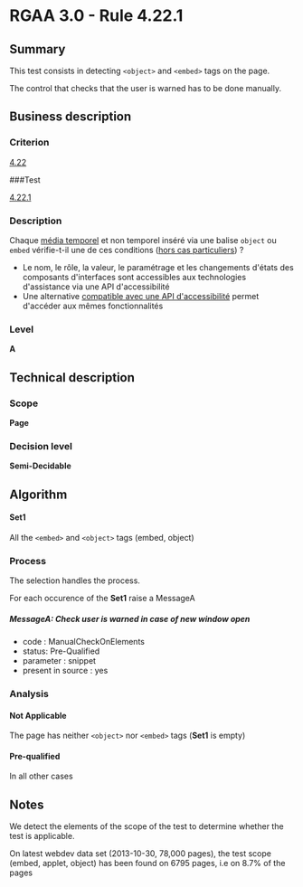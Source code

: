 # RGAA 3.0 -  Rule 4.22.1

## Summary

This test consists in detecting `<object>` and `<embed>` tags on the page.

The control that checks that the user is warned has to be done manually.

## Business description

### Criterion

[4.22](http://disic.github.io/rgaa_referentiel_en/RGAA3.0_Criteria_English_version_v1.html#crit-4-22)

###Test

[4.22.1](http://disic.github.io/rgaa_referentiel_en/RGAA3.0_Criteria_English_version_v1.html#test-4-22-1)

### Description

Chaque <a href="http://references.modernisation.gouv.fr/referentiel-technique-0#mMediaTemp">m&eacute;dia temporel</a> et non temporel ins&eacute;r&eacute; via une balise `object` ou `embed` v&eacute;rifie-t-il une de ces conditions (<a href="http://references.modernisation.gouv.fr/referentiel-technique-0#cpCrit4-22" title="Cas particuliers pour le crit&egrave;re 4.22">hors cas particuliers</a>) ? 
 
 *  Le nom, le r&ocirc;le, la valeur, le param&eacute;trage et les changements d'&eacute;tats des composants d'interfaces sont accessibles aux technologies d'assistance via une API d'accessibilit&eacute; 
 *  Une alternative <a href="http://references.modernisation.gouv.fr/referentiel-technique-0#mCompAccess">compatible avec une API d'accessibilit&eacute;</a> permet d'acc&eacute;der aux m&ecirc;mes fonctionnalit&eacute;s 


### Level

**A**

## Technical description

### Scope

**Page**

### Decision level

**Semi-Decidable**

## Algorithm

#### Set1

All the `<embed>` and `<object>` tags (embed, object)

### Process

The selection handles the process.

For each occurence of the **Set1** raise a MessageA

##### MessageA: Check user is warned in case of new window open

-   code : ManualCheckOnElements
-   status: Pre-Qualified
-   parameter : snippet
-   present in source : yes

### Analysis

#### Not Applicable

The page has neither `<object>` nor `<embed>` tags (**Set1** is empty)

#### Pre-qualified

In all other cases

## Notes

We detect the elements of the scope of the test to determine whether the
test is applicable.

On latest webdev data set (2013-10-30, 78,000 pages), the test scope
(embed, applet, object) has been found on 6795 pages, i.e on 8.7% of the
pages
